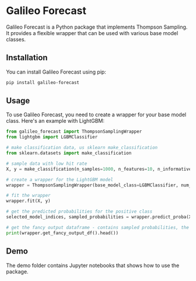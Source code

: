 # Galileo Forecast

Galileo Forecast is a Python package that implements Thompson Sampling. It provides a flexible wrapper that can be used with various base model classes.

## Installation

You can install Galileo Forecast using pip:

```bash
pip install galileo-forecast
```

## Usage

To use Galileo Forecast, you need to create a wrapper for your base model class. Here's an example with LightGBM:

```python
from galileo_forecast import ThompsonSamplingWrapper
from lightgbm import LGBMClassifier

# make classification data, us sklearn make_classification
from sklearn.datasets import make_classification

# sample data with low hit rate
X, y = make_classification(n_samples=1000, n_features=10, n_informative=1, n_redundant=1, n_clusters_per_class=1, class_sep=0.1)

# create a wrapper for the LightGBM model  
wrapper = ThompsonSamplingWrapper(base_model_class=LGBMClassifier, num_models=10)

# fit the wrapper
wrapper.fit(X, y)

# get the predicted probabilities for the positive class
selected_model_indices, sampled_probabilities = wrapper.predict_proba(X)

# get the fancy output dataframe - contains sampled probabilities, the sampled model and the greedy model, etc.
print(wrapper.get_fancy_output_df().head())

```

## Demo

The demo folder contains Jupyter notebooks that shows how to use the package.



